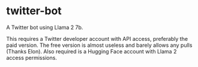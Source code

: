 # twitter-bot
A Twitter bot using Llama 2 7b.

This requires a Twitter developer account with API access, preferably the paid version. The free version is almost useless and barely allows any pulls (Thanks Elon). Also required is a Hugging Face account with Llama 2 access permissions.
